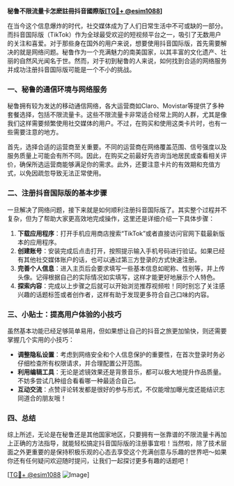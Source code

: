 **秘鲁不限流量卡怎麽註冊抖音國際版[[TG💪+ @esim1088](https://t.me/s/esim1088)]**

在当今这个信息爆炸的时代，社交媒体成为了人们日常生活中不可或缺的一部分。而抖音国际版（TikTok）作为全球最受欢迎的短视频平台之一，吸引了无数用户的关注和喜爱。对于那些身在国外的用户来说，想要使用抖音国际版，首先需要解决的就是网络问题。秘鲁作为一个充满魅力的南美国家，以其丰富的文化遗产、壮丽的自然风光闻名于世。然而，对于初到秘鲁的人来说，如何找到合适的网络服务并成功注册抖音国际版可能是一个不小的挑战。

### 一、秘鲁的通信环境与网络服务

秘鲁拥有较为发达的移动通信网络，各大运营商如Claro、Movistar等提供了多种套餐选择，包括不限流量卡。这些不限流量卡非常适合经常上网的人群，尤其是像我们这样需要频繁使用社交媒体的用户。不过，在购买和使用这类卡片时，也有一些需要注意的地方。

首先，选择合适的运营商至关重要。不同的运营商在网络覆盖范围、信号强度以及服务质量上可能会有所不同。因此，在购买之前最好先咨询当地居民或查看相关评价，确保所选运营商能够满足你的需求。此外，还要注意卡片的有效期和充值方式，以免因疏忽导致无法正常使用。

### 二、注册抖音国际版的基本步骤

一旦解决了网络问题，接下来就是如何顺利注册抖音国际版了。其实整个过程并不复杂，但为了帮助大家更高效地完成操作，这里还是详细介绍一下具体步骤：

1. **下载应用程序**：打开手机应用商店搜索“TikTok”或者直接访问官网下载最新版本的应用程序。
2. **创建账号**：安装完成后点击打开，按照提示输入手机号码进行验证。如果已经有其他社交媒体账户的话，也可以通过第三方登录的方式快速注册。
3. **完善个人信息**：进入主页后会要求填写一些基本信息如昵称、性别等，并上传头像。记得根据自己的实际情况如实填写，这样才能更好地展示个人特色。
4. **探索内容**：完成以上步骤之后就可以开始浏览推荐视频啦！同时别忘了关注感兴趣的话题标签或者创作者，这样有助于发现更多符合自己口味的内容。

### 三、小贴士：提高用户体验的小技巧

虽然基本功能已经足够简单易用，但如果想让自己的抖音之旅更加愉快，则还需要掌握几个实用的小技巧：

- **调整隐私设置**：考虑到网络安全和个人信息保护的重要性，在首次登录时务必仔细检查所有权限请求，并合理配置公开范围。
- **利用编辑工具**：无论是滤镜效果还是背景音乐，都可以极大地提升作品质量。不妨多尝试几种组合看看哪一种最适合自己。
- **互动交流**：点赞评论转发都是很好的参与形式，不仅能增加曝光度还能结识志同道合的朋友哦！

### 四、总结

综上所述，无论是在秘鲁还是其他国家地区，只要拥有一张靠谱的不限流量卡再加上正确的方法指导，就能轻松搞定抖音国际版的注册事宜啦！当然啦，除了技术层面之外更重要的是保持积极乐观的心态去享受这个充满创意与乐趣的世界吧～如果你还有任何疑问欢迎随时提问，让我们一起探讨更多有趣的话题吧！

[[TG💪+ @esim1088](https://t.me/s/esim1088) ![Image](https://i.postimg.cc/4NQfJmqS/Snipaste-2025-05-13-00-14-12.png)]